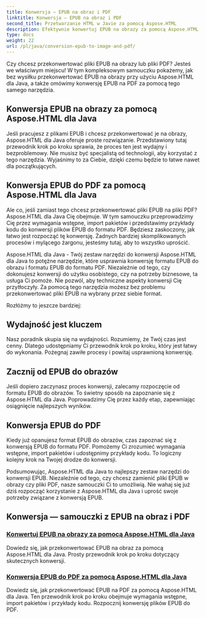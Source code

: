 ```yaml
---
title: Konwersja — EPUB na obraz i PDF
linktitle: Konwersja — EPUB na obraz i PDF
second_title: Przetwarzanie HTML w Javie za pomocą Aspose.HTML
description: Efektywnie konwertuj EPUB na obrazy za pomocą Aspose.HTML dla Java. Ten przewodnik krok po kroku upraszcza ten proces. Naucz się także konwersji plików EPUB na PDF.
type: docs
weight: 22
url: /pl/java/conversion-epub-to-image-and-pdf/
---
```

Czy chcesz przekonwertować pliki EPUB na obrazy lub pliki PDF? Jesteś we właściwym miejscu! W tym kompleksowym samouczku pokażemy, jak bez wysiłku przekonwertować EPUB na obrazy przy użyciu Aspose.HTML dla Java, a także omówimy konwersję EPUB na PDF za pomocą tego samego narzędzia. 

## Konwersja EPUB na obrazy za pomocą Aspose.HTML dla Java
Jeśli pracujesz z plikami EPUB i chcesz przekonwertować je na obrazy, Aspose.HTML dla Java oferuje proste rozwiązanie. Przedstawiony tutaj przewodnik krok po kroku sprawia, że proces ten jest wydajny i bezproblemowy. Nie musisz być specjalistą od technologii, aby korzystać z tego narzędzia. Wyjaśnimy to za Ciebie, dzięki czemu będzie to łatwe nawet dla początkujących.

## Konwersja EPUB do PDF za pomocą Aspose.HTML dla Java
Ale co, jeśli zamiast tego chcesz przekonwertować pliki EPUB na pliki PDF? Aspose.HTML dla Java Cię obejmuje. W tym samouczku przeprowadzimy Cię przez wymagania wstępne, import pakietów i przedstawimy przykłady kodu do konwersji plików EPUB do formatu PDF. Będziesz zaskoczony, jak łatwo jest rozpocząć tę konwersję. Żadnych bardziej skomplikowanych procesów i mylącego żargonu, jesteśmy tutaj, aby to wszystko uprościć.

Aspose.HTML dla Java - Twój zestaw narzędzi do konwersji
Aspose.HTML dla Java to potężne narzędzie, które usprawnia konwersję formatu EPUB do obrazu i formatu EPUB do formatu PDF. Niezależnie od tego, czy dokonujesz konwersji do użytku osobistego, czy na potrzeby biznesowe, ta usługa Ci pomoże. Nie pozwól, aby techniczne aspekty konwersji Cię przytłoczyły. Za pomocą tego narzędzia możesz bez problemu przekonwertować pliki EPUB na wybrany przez siebie format. 

Rozłóżmy to jeszcze bardziej:

## Wydajność jest kluczem
Nasz poradnik skupia się na wydajności. Rozumiemy, że Twój czas jest cenny. Dlatego udostępniamy Ci przewodnik krok po kroku, który jest łatwy do wykonania. Pożegnaj zawiłe procesy i powitaj usprawnioną konwersję.

## Zacznij od EPUB do obrazów
Jeśli dopiero zaczynasz proces konwersji, zalecamy rozpoczęcie od formatu EPUB do obrazów. To świetny sposób na zapoznanie się z Aspose.HTML dla Java. Poprowadzimy Cię przez każdy etap, zapewniając osiągnięcie najlepszych wyników.

## Konwersja EPUB do PDF
Kiedy już opanujesz format EPUB do obrazów, czas zapoznać się z konwersją EPUB do formatu PDF. Pomożemy Ci zrozumieć wymagania wstępne, import pakietów i udostępnimy przykłady kodu. To logiczny kolejny krok na Twojej drodze do konwersji.

Podsumowując, Aspose.HTML dla Java to najlepszy zestaw narzędzi do konwersji EPUB. Niezależnie od tego, czy chcesz zamienić pliki EPUB w obrazy czy pliki PDF, nasze samouczki Ci to umożliwią. Nie wahaj się już dziś rozpocząć korzystanie z Aspose.HTML dla Java i uprość swoje potrzeby związane z konwersją EPUB.
## Konwersja — samouczki z EPUB na obraz i PDF
### [Konwertuj EPUB na obrazy za pomocą Aspose.HTML dla Java](./convert-epub-to-image/)
Dowiedz się, jak przekonwertować EPUB na obraz za pomocą Aspose.HTML dla Java. Prosty przewodnik krok po kroku dotyczący skutecznych konwersji.
### [Konwersja EPUB do PDF za pomocą Aspose.HTML dla Java](./convert-epub-to-pdf/)
Dowiedz się, jak przekonwertować EPUB na PDF za pomocą Aspose.HTML dla Java. Ten przewodnik krok po kroku obejmuje wymagania wstępne, import pakietów i przykłady kodu. Rozpocznij konwersję plików EPUB do PDF.